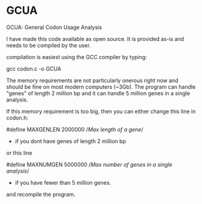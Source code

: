 # GCUA
GCUA: General Codon Usage Analysis

I have made this code available as open source.  It is provided as-is and needs to be compiled by the user.

compilation is easiest using the GCC compiler by typing:

gcc codon.c -o GCUA

The memory requirements are not particularly onerous right now and should be fine on most modern computers (~3Gb).
The program can handle "genes" of length 2 million bp and it can handle 5 million genes in a single analysis.

If this memory requirement is too big, then you can either change this line in codon.h:

&#35;define MAXGENLEN 2000000     /*Max length of a gene*/

- if you dont have genes of length 2 million bp

or this line

&#35;define MAXNUMGEN 5000000      /*Max number of genes in a single analysis*/

 - if you have fewer than 5 million genes.


and recompile the program.
